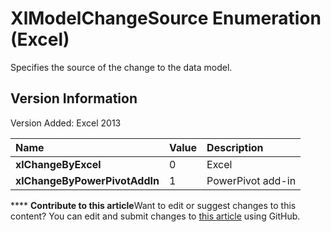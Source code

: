 
# XlModelChangeSource Enumeration (Excel)

Specifies the source of the change to the data model.


## Version Information

Version Added: Excel 2013 



|**Name**|**Value**|**Description**|
|:-----|:-----|:-----|
| **xlChangeByExcel**|0|Excel|
| **xlChangeByPowerPivotAddIn**|1|PowerPivot add-in|

****   **Contribute to this article**Want to edit or suggest changes to this content? You can edit and submit changes to  [this article](https://github.com/jhershey00/VBA_Excel_Test/OpenXMLCon/articles/03e27613-e4e8-43f2-ab9b-93a6b19a001b.md) using GitHub.

